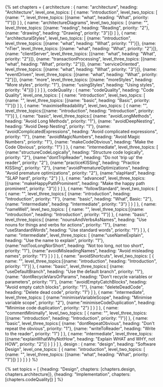 {% set chapters = { 
  architecture : {
    name: "architecture", 
    heading: "Architecture",
    level_one_topics: [
      {
        name: "introduction",
        level_two_topics: [
          {name: "", level_three_topics: [{name: "what", heading: "What", priority: "1"}]}
        ]
      },
      {
        name: "architectureDiagrams",
        level_two_topics: [
          {name: "", level_three_topics: [{name: "reading", heading: "Reading", priority: "2"}, {name: "drawing", heading: "Drawing", priority: "3"}]}
        ]
      },
      {
        name: "architecturalStyles",
        level_two_topics: [
          {name: "introduction", level_three_topics: [{name: "what", heading: "What", priority: "1"}]},
          {name: "nTier", level_three_topics: [{name: "what", heading: "What", priority: "2"}]},
          {name: "clientServer", level_three_topics: [{name: "what", heading: "What", priority: "2"}]},
          {name: "transactionProcessing", level_three_topics: [{name: "what", heading: "What", priority: "2"}]},
          {name: "serviceOriented", level_three_topics: [{name: "what", heading: "What", priority: "3"}]},
          {name: "eventDriven", level_three_topics: [{name: "what", heading: "What", priority: "2"}]},
          {name: "more", level_three_topics: [{name: "moreStyles", heading: "More styles", priority: "1"}, {name: "usingStyles", heading: "Using styles", priority: "4"}]}
        ]
      }
    ]
  },
  codeQuality : {
    name: "codeQuality", 
    heading: "Code Quality",
    level_one_topics: [
      {
        name: "introduction",
        level_two_topics: [
          {name: "", level_three_topics: [{name: "basic", heading: "Basic", priority: "1"}]}
        ]
      },
      {
        name: "maximiseReadability",
        level_two_topics: [
          {
            name: "", 
            level_three_topics:[{name: "introduction", heading: "Introduction", priority: "1"}]
          },
          {
            name: "basic", 
            level_three_topics:[
              {name: "avoidLongMethods", heading: "Avoid Long Methods", priority: "1"}, 
              {name: "avoidDeepNesting", heading: "Avoid Deep Nesting", priority: "1"}, 
              {name: "avoidComplicatedExpressions", heading: "Avoid complicated expressions", priority: "1"}, 
              {name: "avoidMagicNumbers", heading: "Avoid Magic Numbers", priority: "1"}, 
              {name: "makeCodeObvious", heading: "Make the Code Obvious", priority: "1"}
            ]
          },
          {
            name: "intermediate", 
            level_three_topics: [
              {name:"structureCodeLogically", heading: "Structure code logically", priority: "2"},
              {name:"dontTripReader", heading: "Do not 'trip up' the reader", priority: "2"},
              {name:"practiceKISSing", heading: "Practice KISSing", priority: "2"},
              {name:"avoidPrematureOptimizations", heading: "Avoid premature optimizations", priority: "2"},
              {name:"slapHard", heading: "SLAP hard", priority: "2"}
            ]
          },
          {
            name: "advanced", 
            level_three_topics: [{name: "makeHappyPathProminent", heading: "Make the happy path prominent", priority: "3"}]
          }
        ]
      },
      {
        name: "followStandard",
        level_two_topics: [
          {
            name: "", 
            level_three_topics:[
              {name: "introduction", heading: "Introduction", priority: "1"},
              {name: "basic", heading: "What", Basic: "2"},
              {name: "intermediate", heading: "Intermediate", priority: "3"}
            ]
          }
        ]
      },
      {
        name: "nameWell",
        level_two_topics: [
          {
            name: "", 
            level_three_topics:[{name: "introduction", heading: "Introduction", priority: "1"}]
          },
          {
            name: "basic", 
            level_three_topics:[
              {name: "nounsAndVerbsAsNames", heading: "Use nouns for things and verbs for actions", priority: "1"}, 
              {name: "useStandardWords", heading: "Use standard words", priority: "1"}
            ]
          },
          {
            name: "intermediate", 
            level_three_topics: [
              {name:"useNameExplain", heading: "Use the name to explain", priority: "1"},
              {name:"notTooLongNorShort", heading: "Not too long, not too short", priority: "1"},
              {name:"avoidMisleadingNames", heading: "Avoid misleading names", priority: "1"}
            ]
          }
        ]
      },
      {
        name: "avoidShortcuts",
        level_two_topics: [
          {
            name: "", 
            level_three_topics:[{name: "introduction", heading: "Introduction", priority: "1"}]
          },
          {
            name: "basic", 
            level_three_topics:[
              {name: "useDefaultBranch", heading: "Use the default branch", priority: "1"}, 
              {name: "dontRecycleVarsOrParams", heading: "Don't recycle variables or parameters", priority: "1"}, 
              {name: "avoidEmptyCatchBlocks", heading: "Avoid empty catch blocks", priority: "1"}, 
              {name: "deleteDeadCode", heading: "Delete dead code", priority: "1"}
            ]
          },
          {
            name: "intermediate", 
            level_three_topics: [
              {name:"minimiseVariableScope", heading: "Minimise variable scope", priority: "2"},
              {name:"minimiseCodeDuplication", heading: "Minimise code duplication", priority: "2"}
            ]
          }
        ]
      },
      {
        name: "commentMinimally",
        level_two_topics: [
          {
            name: "", 
            level_three_topics:[{name: "introduction", heading: "Introduction", priority: "1"}]
          },
          {
            name: "basic", 
            level_three_topics:[
              {name: "dontRepeatObvious", heading: "Don't repeat the obvious", priority: "1"}, 
              {name: "writeToReader", heading: "Write to the reader", priority: "1"}
            ]
          },
          {
            name: "intermediate", 
            level_three_topics: [{name:"explainWhatWhyNotHow", heading: "Explain WHAT and WHY, not HOW", priority: "2"}]
          }
        ]
      }
    ]
  },
  design : {
    name: "design", 
    heading: "Software Design",
    level_one_topics: [
      {
        name: "introduction",
        level_two_topics: [
          {name: "", level_three_topics: [{name: "what", heading: "What", priority: "1"}]}
        ]
      }
    ]
  }
} %}

{% set topics = [
  {heading: "Design", chapters: [chapters.design, chapters.architecture]},
  {heading: "Implementation", chapters: [chapters.codeQuality]}
  ] 
%}
